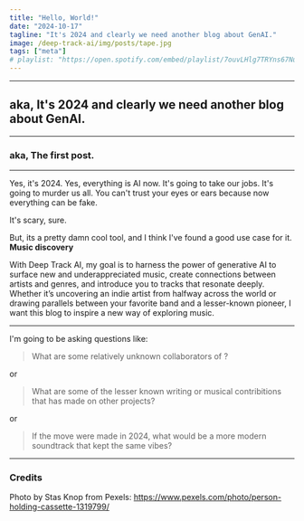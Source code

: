 ```yaml
---
title: "Hello, World!"
date: "2024-10-17"
tagline: "It's 2024 and clearly we need another blog about GenAI."
image: /deep-track-ai/img/posts/tape.jpg
tags: ["meta"]
# playlist: "https://open.spotify.com/embed/playlist/7ouvLHlg7TRYns67NueSzK?utm_source=generator"
---
```


---- 

## aka, It's 2024 and clearly we need another blog about GenAI.

----

### aka, The first post.

-----

Yes, it's 2024. Yes, everything is AI now. It's going to take our jobs. It's going to murder us all. You can't trust your eyes or ears because now everything can be fake.

It's scary, sure.

But, its a pretty damn cool tool, and I think I've found a good use case for it. **Music discovery**

With Deep Track AI, my goal is to harness the power of generative AI to surface new and underappreciated music, create connections between artists and genres, and introduce you to tracks that resonate deeply. Whether it’s uncovering an indie artist from halfway across the world or drawing parallels between your favorite band and a lesser-known pioneer, I want this blog to inspire a new way of exploring music.


-----


I'm going to be asking questions like:

> What are some relatively unknown collaborators of **<insert-artist-here>**?

or

> What are some of the lesser known writing or musical contribitions that **<insert-artist-here>** has made on other projects?

or

> If the move **<insert-movie>** were made in 2024, what would be a more modern soundtrack that kept the same vibes?


----

### Credits

Photo by Stas Knop from Pexels: https://www.pexels.com/photo/person-holding-cassette-1319799/
